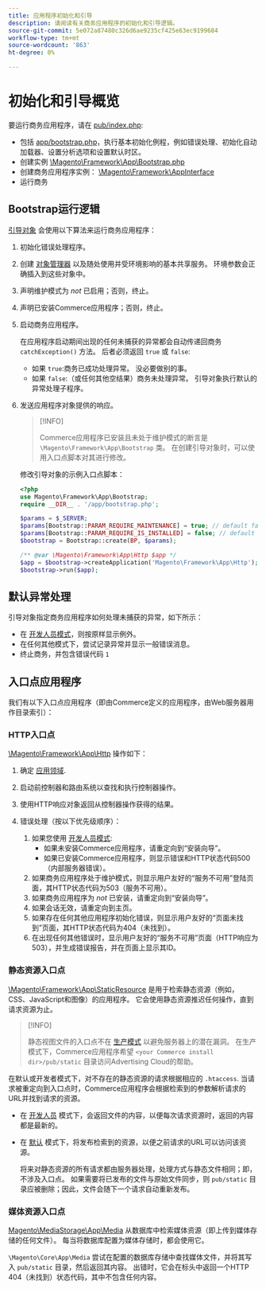 ```yaml
---
title: 应用程序初始化和引导
description: 请阅读有关商务应用程序的初始化和引导逻辑。
source-git-commit: 5e072a87480c326d6ae9235cf425e63ec9199684
workflow-type: tm+mt
source-wordcount: '863'
ht-degree: 0%

---
```



# 初始化和引导概览

要运行商务应用程序，请在 [pub/index.php][index]:

- 包括 [app/bootstrap.php][bootinitial]，执行基本初始化例程，例如错误处理、初始化自动加载器、设置分析选项和设置默认时区。
- 创建实例 [\Magento\Framework\App\Bootstrap.php][bootstrap] <!-- It requires initialization parameters to be specified in constructor. Normally, the $_SERVER super-global variable is supposed to be passed there. -->
- 创建商务应用程序实例： [\Magento\Framework\AppInterface][app-face]
- 运行商务

## Bootstrap运行逻辑

[引导对象][bootinitial] 会使用以下算法来运行商务应用程序：

1. 初始化错误处理程序。
1. 创建 [对象管理器][object] 以及随处使用并受环境影响的基本共享服务。 环境参数会正确插入到这些对象中。
1. 声明维护模式为 _not_ 已启用；否则，终止。
1. 声明已安装Commerce应用程序；否则，终止。
1. 启动商务应用程序。

   在应用程序启动期间出现的任何未捕获的异常都会自动传递回商务 `catchException()` 方法。 后者必须返回 `true` 或 `false`:

   - 如果 `true`:商务已成功处理异常。 没必要做别的事。
   - 如果 `false`:（或任何其他空结果）商务未处理异常。 引导对象执行默认的异常处理子程序。

1. 发送应用程序对象提供的响应。

   >[!INFO]
   >
   >Commerce应用程序已安装且未处于维护模式的断言是 `\Magento\Framework\App\Bootstrap` 类。 在创建引导对象时，可以使用入口点脚本对其进行修改。

   修改引导对象的示例入口点脚本：

   ```php
   <?php
   use Magento\Framework\App\Bootstrap;
   require __DIR__ . '/app/bootstrap.php';
   
   $params = $_SERVER;
   $params[Bootstrap::PARAM_REQUIRE_MAINTENANCE] = true; // default false
   $params[Bootstrap::PARAM_REQUIRE_IS_INSTALLED] = false; // default true
   $bootstrap = Bootstrap::create(BP, $params);
   
   /** @var \Magento\Framework\App\Http $app */
   $app = $bootstrap->createApplication('Magento\Framework\App\Http');
   $bootstrap->run($app);
   ```

## 默认异常处理

引导对象指定商务应用程序如何处理未捕获的异常，如下所示：

- 在 [开发人员模式](../bootstrap/application-modes.md#developer-mode)，则按原样显示例外。
- 在任何其他模式下，尝试记录异常并显示一般错误消息。
- 终止商务，并包含错误代码 `1`

## 入口点应用程序

我们有以下入口点应用程序（即由Commerce定义的应用程序，由Web服务器用作目录索引）：

### HTTP入口点

[\Magento\Framework\App\Http][http] 操作如下：

1. 确定 [应用领域](https://developer.adobe.com/commerce/php/architecture/modules/areas/).
1. 启动前控制器和路由系统以查找和执行控制器操作。
1. 使用HTTP响应对象返回从控制器操作获得的结果。
1. 错误处理（按以下优先级顺序）：

   1. 如果您使用 [开发人员模式](../bootstrap/application-modes.md#developer-mode):
      - 如果未安装Commerce应用程序，请重定向到“安装向导”。
      - 如果已安装Commerce应用程序，则显示错误和HTTP状态代码500（内部服务器错误）。
   1. 如果商务应用程序处于维护模式，则显示用户友好的“服务不可用”登陆页面，其HTTP状态代码为503（服务不可用）。
   1. 如果商务应用程序为 _not_ 已安装，请重定向到“安装向导”。
   1. 如果会话无效，请重定向到主页。
   1. 如果存在任何其他应用程序初始化错误，则显示用户友好的“页面未找到”页面，其HTTP状态代码为404（未找到）。
   1. 在出现任何其他错误时，显示用户友好的“服务不可用”页面（HTTP响应为503），并生成错误报告，并在页面上显示其ID。

### 静态资源入口点

[\Magento\Framework\App\StaticResource][static-resource] 是用于检索静态资源（例如，CSS、JavaScript和图像）的应用程序。 它会使用静态资源推迟任何操作，直到请求资源为止。

>[!INFO]
>
>静态视图文件的入口点不在 [生产模式](application-modes.md#production-mode) 以避免服务器上的潜在漏洞。 在生产模式下，Commerce应用程序希望 `<your Commerce install dir>/pub/static` 目录访问Advertising Cloud的帮助。

在默认或开发者模式下，对不存在的静态资源的请求根据相应的 `.htaccess`.
当请求被重定向到入口点时，Commerce应用程序会根据检索到的参数解析请求的URL并找到请求的资源。

- 在 [开发人员](application-modes.md#developer-mode) 模式下，会返回文件的内容，以便每次请求资源时，返回的内容都是最新的。
- 在 [默认](application-modes.md#default-mode) 模式下，将发布检索到的资源，以便之前请求的URL可以访问该资源。

   将来对静态资源的所有请求都由服务器处理，处理方式与静态文件相同；即，不涉及入口点。 如果需要将已发布的文件与原始文件同步，则 `pub/static` 目录应被删除；因此，文件会随下一个请求自动重新发布。

### 媒体资源入口点

[Magento\MediaStorage\App\Media][media] 从数据库中检索媒体资源（即上传到媒体存储的任何文件）。 每当将数据库配置为媒体存储时，都会使用它。

`\Magento\Core\App\Media` 尝试在配置的数据库存储中查找媒体文件，并将其写入 `pub/static` 目录，然后返回其内容。 出错时，它会在标头中返回一个HTTP 404（未找到）状态代码，其中不包含任何内容。

<!-- Link Definitions -->

[app-face]: https://github.com/magento/magento2/tree/2.4/lib/internal/Magento/Framework/AppInterface.php
[bootinitial]: https://github.com/magento/magento2/tree/2.4/app/bootstrap.php
[bootstrap]: https://github.com/magento/magento2/tree/2.4/lib/internal/Magento/Framework/App/Bootstrap.php
[http]: https://github.com/magento/magento2/tree/2.4/lib/internal/Magento/Framework/App/Http
[index]: https://github.com/magento/magento2/tree/2.4/pub/index.php
[media]: https://github.com/magento/magento2/tree/2.4/app/code/Magento/MediaStorage/App/Media.php
[object]: https://github.com/magento/magento2/tree/2.4/lib/internal/Magento/Framework/ObjectManager
[static-resource]: https://github.com/magento/magento2/tree/2.4/lib/internal/Magento/Framework/App/StaticResource.php
